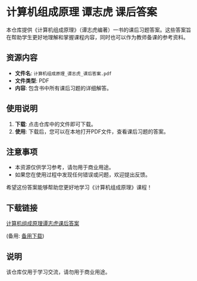 # 计算机组成原理 谭志虎 课后答案

本仓库提供《计算机组成原理》（谭志虎编著）一书的课后习题答案。这些答案旨在帮助学生更好地理解和掌握课程内容，同时也可以作为教师备课的参考资料。

## 资源内容

- **文件名**: `计算机组成原理_谭志虎_课后答案.pdf`
- **文件类型**: PDF
- **内容**: 包含书中所有课后习题的详细解答。

## 使用说明

1. **下载**: 点击仓库中的文件即可下载。
2. **使用**: 下载后，您可以在本地打开PDF文件，查看课后习题的答案。

## 注意事项

- 本资源仅供学习参考，请勿用于商业用途。
- 如果您在使用过程中发现任何错误或问题，欢迎提出反馈。

希望这份答案能够帮助您更好地学习《计算机组成原理》课程！

## 下载链接
[计算机组成原理谭志虎课后答案](https://pan.quark.cn/s/3b5dd5166784) 

(备用: [备用下载](https://pan.baidu.com/s/1hkire1dPy8O6kuIfZJCl1A?pwd=1234))

## 说明

该仓库仅用于学习交流，请勿用于商业用途。
